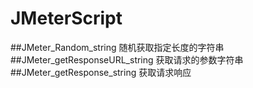 # JMeterScript
##JMeter_Random_string 随机获取指定长度的字符串
##JMeter_getResponseURL_string  获取请求的参数字符串
##JMeter_getResponse_string 获取请求响应
